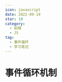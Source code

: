 ```yaml
---
icon: javascript
date: 2022-09-19
star: 10
category:
  - 前端
  - JS
tag:
  - 事件循环
  - 学习笔记
---
```


# 事件循环机制

